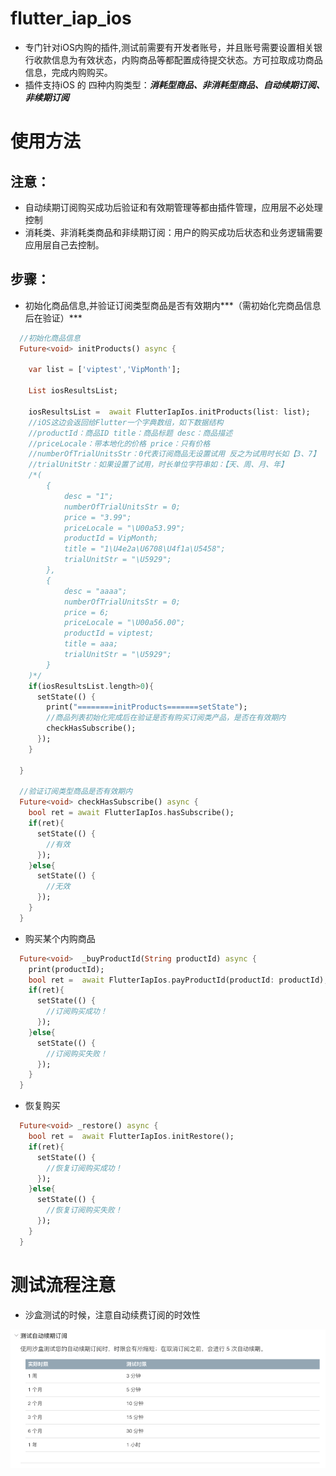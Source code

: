 # flutter_iap_ios
- 专门针对iOS内购的插件,测试前需要有开发者账号，并且账号需要设置相关银行收款信息为有效状态，内购商品等都配置成待提交状态。方可拉取成功商品信息，完成内购购买。
- 插件支持iOS 的 四种内购类型：***消耗型商品、非消耗型商品、自动续期订阅、非续期订阅***



# 使用方法

## 注意：

- 自动续期订阅购买成功后验证和有效期管理等都由插件管理，应用层不必处理控制
- 消耗类、非消耗类商品和非续期订阅：用户的购买成功后状态和业务逻辑需要应用层自己去控制。



## 步骤：

- 初始化商品信息,并验证订阅类型商品是否有效期内***（需初始化完商品信息后在验证）***

``` dart
  //初始化商品信息
  Future<void> initProducts() async {

    var list = ['viptest','VipMonth'];

    List iosResultsList;

    iosResultsList =  await FlutterIapIos.initProducts(list: list);
    //iOS这边会返回给Flutter一个字典数组，如下数据结构
    //productId：商品ID title：商品标题 desc：商品描述 
    //priceLocale：带本地化的价格 price：只有价格
    //numberOfTrialUnitsStr：0代表订阅商品无设置试用 反之为试用时长如【3、7】
    //trialUnitStr：如果设置了试用，时长单位字符串如：【天、周、月、年】
    /*(
        {
            desc = "1";
            numberOfTrialUnitsStr = 0;
            price = "3.99";
            priceLocale = "\U00a53.99";
            productId = VipMonth;
            title = "1\U4e2a\U6708\U4f1a\U5458";
            trialUnitStr = "\U5929";
        },
        {
            desc = "aaaa";
            numberOfTrialUnitsStr = 0;
            price = 6;
            priceLocale = "\U00a56.00";
            productId = viptest;
            title = aaa;
            trialUnitStr = "\U5929";
        }
    )*/
    if(iosResultsList.length>0){
      setState(() {
        print("========initProducts=======setState");
        //商品列表初始化完成后在验证是否有购买订阅类产品，是否在有效期内
        checkHasSubscribe();
      });
    }

  }
  
  //验证订阅类型商品是否有效期内
  Future<void> checkHasSubscribe() async {
    bool ret = await FlutterIapIos.hasSubscribe();
    if(ret){
      setState(() {
        //有效
      });
    }else{
      setState(() {
        //无效
      });
    }
  }
```

- 购买某个内购商品

``` dart
  Future<void>  _buyProductId(String productId) async {
    print(productId);
    bool ret =  await FlutterIapIos.payProductId(productId: productId);
    if(ret){
      setState(() {
        //订阅购买成功！
      });
    }else{
      setState(() {
        //订阅购买失败！
      });
    }
  }
```

- 恢复购买

``` dart
  Future<void> _restore() async {
    bool ret =  await FlutterIapIos.initRestore();
    if(ret){
      setState(() {
        //恢复订阅购买成功！
      });
    }else{
      setState(() {
        //恢复订阅购买失败！
      });
    }
  }
```



# 测试流程注意
- 沙盒测试的时候，注意自动续费订阅的时效性

<img src="./READMEIMAGE/Pasted Graphic.png" style="zoom:100%;" />
